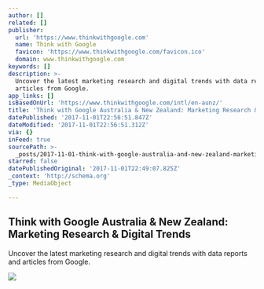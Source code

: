 ```yaml
---
author: []
related: []
publisher:
  url: 'https://www.thinkwithgoogle.com'
  name: Think with Google
  favicon: 'https://www.thinkwithgoogle.com/favicon.ico'
  domain: www.thinkwithgoogle.com
keywords: []
description: >-
  Uncover the latest marketing research and digital trends with data reports and
  articles from Google.
app_links: []
isBasedOnUrl: 'https://www.thinkwithgoogle.com/intl/en-aunz/'
title: 'Think with Google Australia & New Zealand: Marketing Research & Digital Trends'
datePublished: '2017-11-01T22:56:51.847Z'
dateModified: '2017-11-01T22:56:51.312Z'
via: {}
inFeed: true
sourcePath: >-
  _posts/2017-11-01-think-with-google-australia-and-new-zealand-marketing-researc.md
starred: false
datePublishedOriginal: '2017-11-01T22:49:07.825Z'
_context: 'http://schema.org'
_type: MediaObject

---
```

<article style=""><h1>Think with Google Australia &amp; New Zealand: Marketing Research &amp; Digital Trends</h1><p>Uncover the latest marketing research and digital trends with data reports and articles from Google.</p><img src="https://storage.googleapis.com/twg-content/images/TwG_AU_Header_YTStat_FvGTFxD.width-1200.jpg" /></article>